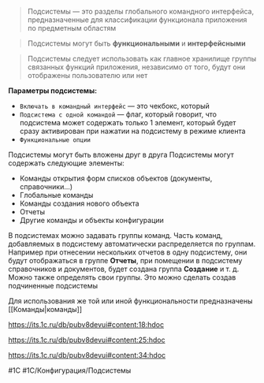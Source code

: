 > Подсистемы — это разделы глобального командного интерфейса, предназначенные для классификации функционала приложения по предметным областям

> Подсистемы могут быть **функциональными** и **интерфейсными**

> Подсистемы следует использовать как главное хранилище группы связанных функций приложения, независимо от того, будут они отображены пользователю или нет 

**Параметры подсистемы:**

* `Включать в командный интерфейс` — это чекбокс, который
* `Подсистема с одной командой` — флаг, который говорит, что подсистема может содержать только 1 элемент, который будет сразу активирован при нажатии на подсистему в режиме клиента
* `Функциональные опции`

Подсистемы могут быть вложены друг в друга
Подсистемы могут содержать следующие элементы:

- Команды открытия форм списков объектов (документы, справочники...)
- Глобальные команды
- Команды создания нового объекта
- Отчеты
- Другие команды и объекты конфигурации

В подсистемах можно задавать группы команд. Часть команд, добавляемых в подсистему автоматически распределяется по группам. Например при отнесении нескольких отчетов в одну подсистему, они будут отображаться в группе **Отчеты**, при помещении в подсистему справочников и документов, будет создана группа **Создание** и т. д. Можно также определять свои группы. Это можно сделать создав подчиненные подсистемы

Для использования же той или иной функциональности предназначены [[Команды|команды]]

https://its.1c.ru/db/pubv8devui#content:18:hdoc

https://its.1c.ru/db/pubv8devui#content:25:hdoc

https://its.1c.ru/db/pubv8devui#content:34:hdoc


#1С #1С/Конфигурация/Подсистемы